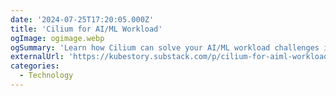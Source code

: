 ```yaml
---
date: '2024-07-25T17:20:05.000Z'
title: 'Cilium for AI/ML Workload'
ogImage: ogimage.webp
ogSummary: 'Learn how Cilium can solve your AI/ML workload challenges in 5 steps'
externalUrl: 'https://kubestory.substack.com/p/cilium-for-aiml-workload'
categories:
  - Technology
---
```

